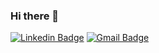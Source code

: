 ### Hi there 👋


[![Linkedin Badge](https://img.shields.io/badge/-LinkedIn-blue?style=flat-square&logo=Linkedin&logoColor=white&link=https://www.linkedin.com/in/youngseo-kang-786b5b223/)](https://www.linkedin.com/in/youngseo-kang-786b5b223/)
[![Gmail Badge](https://img.shields.io/badge/Gmail-d14836?style=flat-square&logo=Gmail&logoColor=white&link=mailto:zw791116@gmail.com)](mailto:zw791116@gmail.com)


<!--
**KangYoungSeo/KangYoungSeo** is a ✨ _special_ ✨ repository because its `README.md` (this file) appears on your GitHub profile.

Here are some ideas to get you started:
  


🔭 I’m currently working on ...

2022년 9월 ~ : 동국대학교 창업동아리 앱 <팀 기역니은디귿> 
2022년 5월 ~ 2023년 2월 : 현대자동차 배리어프리 앱 개발 <가나다> 개발 진행 - 팀장, 백엔드, 인공지능 모델 개발
2022년 3월 ~ 6월 : 자료구조 및 알고리즘 튜터링 튜터 활동
2022년 5월 ~ 12월 : Motion capture 학부연구생
2022년 6월 ~ 7월 : 해외탐방장학 - 유럽 18일간 여행
2022년 3월 ~ 6월 : 뉴로서킷 기업에서 개발 기획 및 인공지능 모델 개발 프로젝트 진행
2021년 10월 ~ 12월 ( 10주 ) : **퍼듀대학교 파견 프로젝트
2021년 6월 ~ 8월 ( 8주 )  : **해외 기업 인턴십
2021년 5월 ~ 8월 : 파이썬 멘토링
2020년 6월 ~ 7월 : 팜 동아리 활동
2019년 12월 : 라오스 기아 주니어 글로벌 봉사단
2019년 3월 ~ 6월 : 동국대학교 벽화봉사동아리 페인터즈
2019년 3월 ~  : 다빈치 동아리
2019년 3월 : 동국대학교 컴퓨터공학과 

🌱 Interested in

👯 I’m looking to collaborate on ...

🤔 I’m looking for help with ...

- 💬 

- 📫 Contect me!
email : 

- 😄 Pronouns: ...
- ⚡ Fun fact: ...
-->
